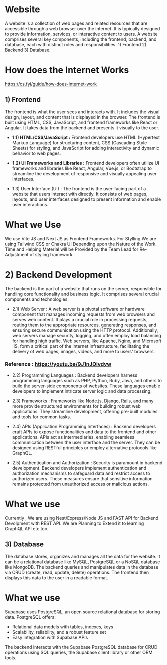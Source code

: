 # Website

A website is a collection of web pages and related resources that are accessible through a web browser over the internet. It is typically designed to provide information, services, or interactive content to users. A website comprises several key components, including the frontend, backend, and database, each with distinct roles and responsibilities. 1) Frontend 2) Backend 3) Database.

# How does the Internet Works 
  https://cs.fyi/guide/how-does-internet-work

## 1) Frontend

The frontend is what the user sees and interacts with. It includes the visual design, layout, and content that is displayed in the browser. The frontend is built using HTML, CSS, JavaScript, and frontend frameworks like React or Angular. It takes data from the backend and presents it visually to the user.

- **1.1) HTML/CSS/JavaScript :**
Frontend developers use HTML (Hypertext Markup Language) for structuring content, CSS (Cascading Style Sheets) for styling, and JavaScript for adding interactivity and dynamic behavior to web pages.

- **1.2) UI Frameworks and Libraries :** 
Frontend developers often utilize UI frameworks and libraries like React, Angular, Vue.js, or Bootstrap to streamline the development of responsive and visually appealing user interfaces.

- 1.3) User Interface (UI) : 
The frontend is the user-facing part of a website that users interact with directly. It consists of web pages, layouts, and user interfaces designed to present information and enable user interactions.

# What we Use

We use Vite JS and Next JS as Frontend Frameworks. For Stylling We are using Tailwind CSS or Chakra UI Depending upon the Nature of the Work. Time and Helping Material will be Provided by the Team Lead for Re-Adjustment of styling framework.


# 2) Backend Development
The backend is the part of a website that runs on the server, responsible for handling core functionality and business logic. It comprises several crucial components and technologies.

- 2.1) Web Server : 
A web server is a pivotal software or hardware component that manages incoming requests from web browsers and serves web content. It plays a crucial role in processing requests, routing them to the appropriate resources, generating responses, and ensuring secure communication using the HTTP protocol. Additionally, web servers manage security, logging, and often employ load balancing for handling high traffic. Web servers, like Apache, Nginx, and Microsoft IIS, form a critical part of the internet infrastructure, facilitating the delivery of web pages, images, videos, and more to users' browsers.

### Reference : https://youtu.be/9J1nJOivdyw

- 2.2) Programming Languages : 
Backend developers harness programming languages such as PHP, Python, Ruby, Java, and others to build the server-side components of websites. These languages enable developers to implement intricate server logic and data processing.

- 2.3) Frameworks : 
Frameworks like Node.js, Django, Rails, and many more provide structured environments for building robust web applications. They streamline development, offering pre-built modules and tools for common tasks.

- 2.4) APIs (Application Programming Interfaces) : 
Backend developers craft APIs to expose functionalities and data to the frontend and other applications. APIs act as intermediaries, enabling seamless communication between the user interface and the server. They can be designed using RESTful principles or employ alternative protocols like GraphQL.

- 2.5) Authentication and Authorization : 
Security is paramount in backend development. Backend developers implement authentication and authorization mechanisms to safeguard data and restrict access to authorized users. These measures ensure that sensitive information remains protected from unauthorized access or malicious actions.

# What we use

Currently , We are using Nest/Express/Node JS and FAST API for Backend Devolpment with REST API. We are Planning to Extend it to learning GraphQL API etc too.

## 3) Database
The database stores, organizes and manages all the data for the website. It can be a relational database like MySQL, PostgreSQL or a NoSQL database like MongoDB. The backend queries and manipulates data in the database via CRUD (create, read, update, delete) operations. The frontend then displays this data to the user in a readable format.

# What we use 

Supabase uses PostgreSQL, an open source relational database for storing data. PostgreSQL offers:

- Relational data models with tables, indexes, keys
- Scalability, reliability, and a robust feature set
- Easy integration with Supabase APIs

The backend interacts with the Supabase PostgreSQL database for CRUD operations using SQL queries, the Supabase client library or other ORM tools.
